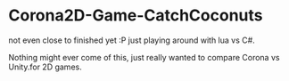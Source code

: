 # Corona2D-Game-CatchCoconuts
not even close to finished yet :P just playing around with lua vs C#.

Nothing might ever come of this, just really wanted to compare Corona vs Unity.for 2D games.
